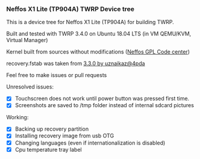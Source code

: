 ### Neffos X1 Lite (TP904A) TWRP Device tree
This is a device tree for Neffos X1 Lite (TP904A) for building TWRP.

Built and tested with TWRP 3.4.0 on Ubuntu 18.04 LTS (in VM QEMU/KVM, Virtual Manager)

Kernel built from sources without modifications ([Neffos GPL Code center](https://www.neffos.com/en/support/gpl-code-center))

recovery.fstab was taken from [3.3.0 by uznaikaz@4pda](https://4pda.ru/forum/index.php?showtopic=892552&st=1240#entry85385885)

Feel free to make issues or pull requests

Unresolved issues:
- [x] Touchscreen does not work until power button was pressed first time.
- [x] Screenshots are saved to /tmp folder instead of internal sdcard pictures

Working:
- [x] Backing up recovery partition
- [x] Installing recovery image from usb OTG
- [x] Changing languages (even if internationalization is disabled)
- [x] Cpu temperature tray label
